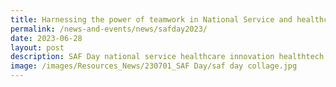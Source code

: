 ```yaml
---
title: Harnessing the power of teamwork in National Service and healthcare innovation
permalink: /news-and-events/news/safday2023/
date: 2023-06-28
layout: post
description: SAF Day national service healthcare innovation healthtech enterprise science
image: /images/Resources_News/230701_SAF Day/saf day collage.jpg
---
```

